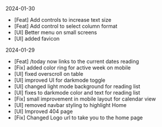 
2024-01-30

* [Feat] Add controls to increase text size
* [Feat] Add control to select column format
* [UI] Better menu on small screens
* [UI] added favicon


2024-01-29

* [Feat] /today now links to the current dates reading
* [Fix] added color ring for active week on mobile
* [UI] fixed overscroll on table
* [UI] improved UI for darkmode toggle
* [UI] changed light mode background for reading list
* [UI] fixes to darkmode color and text for reading list
* [Fix] small improvement in mobile layout for calendar view
* [UI] removed navbar styling to highlight Home
* [UI] Improved 404 page
* [Fix] Changed Logo url to take you to the home page
